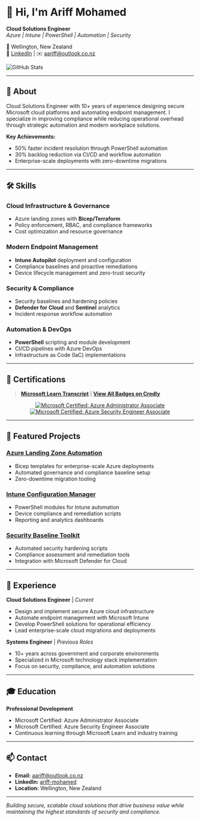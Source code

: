 # 👋 Hi, I'm Ariff Mohamed
**Cloud Solutions Engineer**  
*Azure | Intune | PowerShell | Automation | Security*

📍 Wellington, New Zealand  
🔗 [LinkedIn](https://www.linkedin.com/in/ariff-mohamed/) | ✉️ [aariff@outlook.co.nz](mailto:aariff@outlook.co.nz)

![GitHub Stats](https://github-readme-stats.vercel.app/api?username=a-ariff&show_icons=true&theme=default)

---

## 📖 About

Cloud Solutions Engineer with 10+ years of experience designing secure Microsoft cloud platforms and automating endpoint management. I specialize in improving compliance while reducing operational overhead through strategic automation and modern workplace solutions.

**Key Achievements:**
- 50% faster incident resolution through PowerShell automation
- 30% backlog reduction via CI/CD and workflow automation
- Enterprise-scale deployments with zero-downtime migrations

---

## 🛠️ Skills

### Cloud Infrastructure & Governance
- Azure landing zones with **Bicep/Terraform**
- Policy enforcement, RBAC, and compliance frameworks
- Cost optimization and resource governance

### Modern Endpoint Management
- **Intune Autopilot** deployment and configuration
- Compliance baselines and proactive remediations
- Device lifecycle management and zero-trust security

### Security & Compliance
- Security baselines and hardening policies
- **Defender for Cloud** and **Sentinel** analytics
- Incident response workflow automation

### Automation & DevOps
- **PowerShell** scripting and module development
- CI/CD pipelines with Azure DevOps
- Infrastructure as Code (IaC) implementations

---

## 🏅 Certifications

> **[Microsoft Learn Transcript](https://learn.microsoft.com/en-us/users/ariff-mohamed/transcript/73n4ki5ojwly24p)** | **[View All Badges on Credly](https://www.credly.com/users/ariff-mohamed/badges)**

<div align="center">

[![Microsoft Certified: Azure Administrator Associate](https://images.credly.com/size/110x110/images/336eebfc-0ac3-4553-9a67-b402f491f185/azure-administrator-associate-600x600.png)](https://www.credly.com/users/ariff-mohamed/badges)
[![Microsoft Certified: Azure Security Engineer Associate](https://images.credly.com/size/110x110/images/1ad16b6f-2c71-4a2e-ae74-ec69c4766039/azure-security-engineer-associate600x600.png)](https://www.credly.com/users/ariff-mohamed/badges)

</div>

---

## 🚀 Featured Projects

### [Azure Landing Zone Automation](https://github.com/a-ariff)
- Bicep templates for enterprise-scale Azure deployments
- Automated governance and compliance baseline setup
- Zero-downtime migration tooling

### [Intune Configuration Manager](https://github.com/a-ariff)
- PowerShell modules for Intune automation
- Device compliance and remediation scripts
- Reporting and analytics dashboards

### [Security Baseline Toolkit](https://github.com/a-ariff)
- Automated security hardening scripts
- Compliance assessment and remediation tools
- Integration with Microsoft Defender for Cloud

---

## 💼 Experience

**Cloud Solutions Engineer** | *Current*  
- Design and implement secure Azure cloud infrastructure
- Automate endpoint management with Microsoft Intune
- Develop PowerShell solutions for operational efficiency
- Lead enterprise-scale cloud migrations and deployments

**Systems Engineer** | *Previous Roles*  
- 10+ years across government and corporate environments
- Specialized in Microsoft technology stack implementation
- Focus on security, compliance, and automation solutions

---

## 🎓 Education

**Professional Development**
- Microsoft Certified: Azure Administrator Associate
- Microsoft Certified: Azure Security Engineer Associate
- Continuous learning through Microsoft Learn and industry training

---

## 📫 Contact

- **Email:** [aariff@outlook.co.nz](mailto:aariff@outlook.co.nz)
- **LinkedIn:** [ariff-mohamed](https://www.linkedin.com/in/ariff-mohamed/)
- **Location:** Wellington, New Zealand

---

*Building secure, scalable cloud solutions that drive business value while maintaining the highest standards of security and compliance.*

